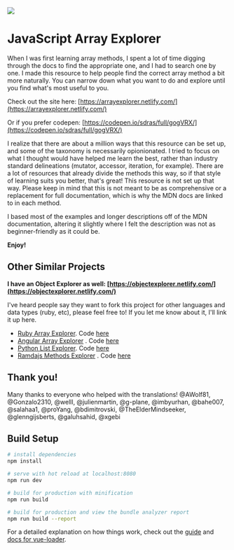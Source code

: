 <a href="https://www.netlify.com">
  <img src="https://www.netlify.com/img/global/badges/netlify-color-accent.svg"/>
</a>

# JavaScript Array Explorer

When I was first learning array methods, I spent a lot of time digging through the docs to find the appropriate one, and I had to search one by one. I made this resource to help people find the correct array method a bit more naturally. You can narrow down what you want to do and explore until you find what's most useful to you.

Check out the site here: [https://arrayexplorer.netlify.com/](https://arrayexplorer.netlify.com/)

Or if you prefer codepen: [https://codepen.io/sdras/full/gogVRX/](https://codepen.io/sdras/full/gogVRX/)

I realize that there are about a million ways that this resource can be set up, and some of the taxonomy is necessarily opionionated. I tried to focus on what I thought would have helped me learn the best, rather than industry standard delineations (mutator, accessor, iteration, for example). There are a lot of resources that already divide the methods this way, so if that style of learning suits you better, that's great! This resource is not set up that way. Please keep in mind that this is not meant to be as comprehensive or a replacement for full documentation, which is why the MDN docs are linked to in each method.

I based most of the examples and longer descriptions off of the MDN documentation, altering it slightly where I felt the description was not as beginner-friendly as it could be.

**Enjoy!**

## Other Similar Projects

**I have an Object Explorer as well: [https://objectexplorer.netlify.com/](https://objectexplorer.netlify.com/)**

I've heard people say they want to fork this project for other languages and data types (ruby, etc), please feel free to! If you let me know about it, I'll link it up here.

- [Ruby Array Explorer](https://contrepoint.github.io/ruby-array-explorer/). Code [here](https://github.com/contrepoint/ruby-array-explorer)
- [Angular Array Explorer](https://niladri24dutta.github.io/Array-explorer-angular/) . Code [here](https://github.com/Niladri24dutta/Array-explorer-angular)
- [Python List Explorer](https://akashp1712.github.io/python_explorer/). Code [here](https://github.com/akashp1712/python_explorer)
- [Ramdajs Methods Explorer](https://davesnx.github.io/learn-ramda/) . Code [here](https://github.com/davesnx/learn-ramda)

## Thank you!

Many thanks to everyone who helped with the translations! @AWolf81, @Gonzalo2310, @welll, @julienmartin, @g-plane, @imbyurhan, @bahe007, @salahaa1, @proYang, @bdimitrovski, @TheElderMindseeker, @glenngijsberts, @galuhsahid, @xgebi

## Build Setup

```bash
# install dependencies
npm install

# serve with hot reload at localhost:8080
npm run dev

# build for production with minification
npm run build

# build for production and view the bundle analyzer report
npm run build --report
```

For a detailed explanation on how things work, check out the [guide](http://vuejs-templates.github.io/webpack/) and [docs for vue-loader](http://vuejs.github.io/vue-loader).
